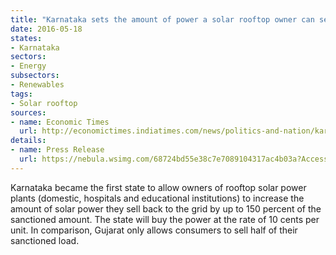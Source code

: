 ```yaml
---
title: "Karnataka sets the amount of power a solar rooftop owner can sell back to the grid"
date: 2016-05-18
states:
- Karnataka
sectors:
- Energy
subsectors:
- Renewables
tags:
- Solar rooftop
sources:
- name: Economic Times
  url: http://economictimes.indiatimes.com/news/politics-and-nation/karnataka-sweetens-its-rooftop-solar-deal-to-woo-consumers/articleshow/52233994.cms
details:
- name: Press Release
  url: https://nebula.wsimg.com/68724bd55e38c7e7089104317ac4b03a?AccessKeyId=1262C70BB86294F06778&disposition=0&alloworigin=1
---
```


Karnataka became the first state to allow owners of rooftop solar power plants (domestic, hospitals and educational institutions) to increase the amount of solar power they sell back to the grid by up to 150 percent of the sanctioned amount. The state will buy the power at the rate of 10 cents per unit. In comparison, Gujarat only allows consumers to sell half of their sanctioned load.
